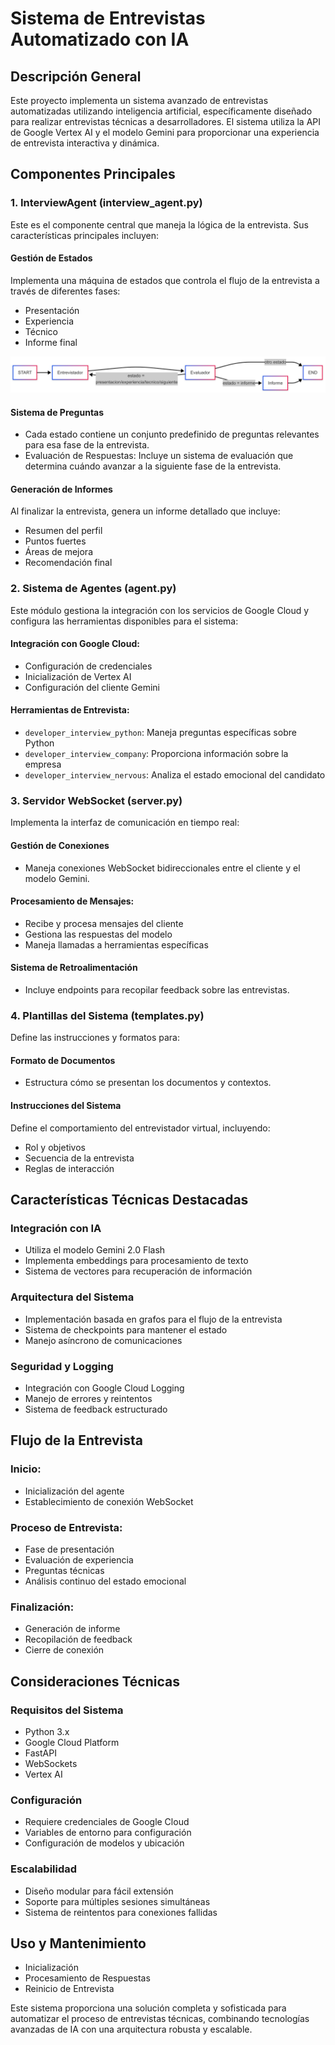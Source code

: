 # Sistema de Entrevistas Automatizado con IA

## Descripción General
Este proyecto implementa un sistema avanzado de entrevistas automatizadas utilizando inteligencia artificial, específicamente diseñado para realizar entrevistas técnicas a desarrolladores. El sistema utiliza la API de Google Vertex AI y el modelo Gemini para proporcionar una experiencia de entrevista interactiva y dinámica.

## Componentes Principales

### 1. InterviewAgent (interview_agent.py)
Este es el componente central que maneja la lógica de la entrevista. Sus características principales incluyen:

#### Gestión de Estados
Implementa una máquina de estados que controla el flujo de la entrevista a través de diferentes fases:
- Presentación
- Experiencia
- Técnico
- Informe final

![alt text](diagram.png)

#### Sistema de Preguntas
- Cada estado contiene un conjunto predefinido de preguntas relevantes para esa fase de la entrevista.
- Evaluación de Respuestas: Incluye un sistema de evaluación que determina cuándo avanzar a la siguiente fase de la entrevista.

#### Generación de Informes
Al finalizar la entrevista, genera un informe detallado que incluye:
- Resumen del perfil
- Puntos fuertes
- Áreas de mejora
- Recomendación final

### 2. Sistema de Agentes (agent.py)
Este módulo gestiona la integración con los servicios de Google Cloud y configura las herramientas disponibles para el sistema:

#### Integración con Google Cloud:
- Configuración de credenciales
- Inicialización de Vertex AI
- Configuración del cliente Gemini

#### Herramientas de Entrevista:
- `developer_interview_python`: Maneja preguntas específicas sobre Python
- `developer_interview_company`: Proporciona información sobre la empresa
- `developer_interview_nervous`: Analiza el estado emocional del candidato

### 3. Servidor WebSocket (server.py)
Implementa la interfaz de comunicación en tiempo real:

#### Gestión de Conexiones
- Maneja conexiones WebSocket bidireccionales entre el cliente y el modelo Gemini.

#### Procesamiento de Mensajes:
- Recibe y procesa mensajes del cliente
- Gestiona las respuestas del modelo
- Maneja llamadas a herramientas específicas

#### Sistema de Retroalimentación
- Incluye endpoints para recopilar feedback sobre las entrevistas.

### 4. Plantillas del Sistema (templates.py)
Define las instrucciones y formatos para:

#### Formato de Documentos
- Estructura cómo se presentan los documentos y contextos.

#### Instrucciones del Sistema
Define el comportamiento del entrevistador virtual, incluyendo:
- Rol y objetivos
- Secuencia de la entrevista
- Reglas de interacción

## Características Técnicas Destacadas

### Integración con IA
- Utiliza el modelo Gemini 2.0 Flash
- Implementa embeddings para procesamiento de texto
- Sistema de vectores para recuperación de información

### Arquitectura del Sistema
- Implementación basada en grafos para el flujo de la entrevista
- Sistema de checkpoints para mantener el estado
- Manejo asíncrono de comunicaciones

### Seguridad y Logging
- Integración con Google Cloud Logging
- Manejo de errores y reintentos
- Sistema de feedback estructurado

## Flujo de la Entrevista

### Inicio:
- Inicialización del agente
- Establecimiento de conexión WebSocket

### Proceso de Entrevista:
- Fase de presentación
- Evaluación de experiencia
- Preguntas técnicas
- Análisis continuo del estado emocional

### Finalización:
- Generación de informe
- Recopilación de feedback
- Cierre de conexión

## Consideraciones Técnicas

### Requisitos del Sistema
- Python 3.x
- Google Cloud Platform
- FastAPI
- WebSockets
- Vertex AI

### Configuración
- Requiere credenciales de Google Cloud
- Variables de entorno para configuración
- Configuración de modelos y ubicación

### Escalabilidad
- Diseño modular para fácil extensión
- Soporte para múltiples sesiones simultáneas
- Sistema de reintentos para conexiones fallidas

## Uso y Mantenimiento
- Inicialización
- Procesamiento de Respuestas
- Reinicio de Entrevista

Este sistema proporciona una solución completa y sofisticada para automatizar el proceso de entrevistas técnicas, combinando tecnologías avanzadas de IA con una arquitectura robusta y escalable.

